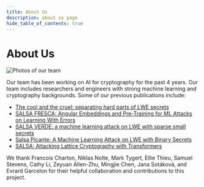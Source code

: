 ```yaml
---
title: About Us
description: about us page
hide_table_of_contents: true
---
```

# About Us

![Photos of our team](/img/faces.png)

Our team has been working on AI for cryptography for the past 4 years. Our team includes researchers and engineers with strong machine learning and cryptography backgrounds. Some of our previous publications include:

* [The cool and the cruel: separating hard parts of LWE secrets](https://eprint.iacr.org/2024/443.pdf)
* [SALSA FRESCA: Angular Embeddings and Pre-Training for ML Attacks on Learning With Errors](https://eprint.iacr.org/2024/150)
* [SALSA VERDE: a machine learning attack on LWE with sparse small secrets](https://proceedings.neurips.cc/paper_files/paper/2023/hash/a75db7d2ee1e4bee8fb819979b0a6cad-Abstract-Conference.html)
* [Salsa Picante: A Machine Learning Attack on LWE with Binary Secrets](https://dl.acm.org/doi/10.1145/3576915.3623076)
* [SALSA: Attacking Lattice Cryptography with Transformers](https://proceedings.neurips.cc/paper_files/paper/2022/file/e28b3369186459f57c94a9ec9137fac9-Paper-Conference.pdf)

We thank Francois Charton, Niklas Nolte, Mark Tygert, Ellie Thieu, Samuel Stevens, Cathy Li, Zeyuan Allen-Zhu, Mingjie Chen, Jana Sotáková, and Evrard Garcelon for their helpful collaboration and contributions to this project.